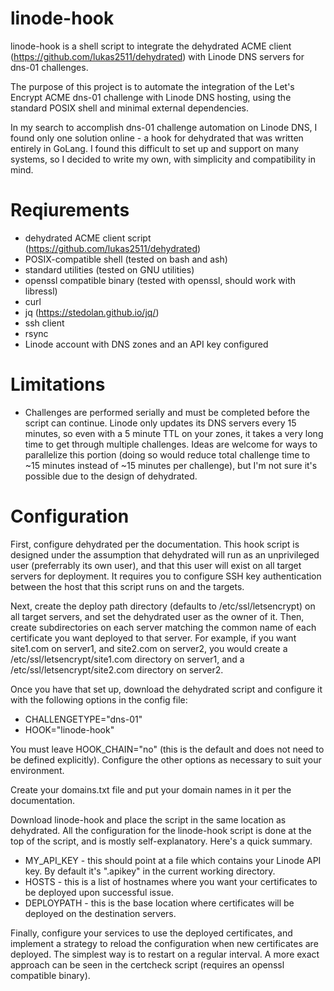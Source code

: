 # linode-hook
linode-hook is a shell script to integrate the dehydrated ACME client (https://github.com/lukas2511/dehydrated) with Linode DNS servers for dns-01 challenges. 

The purpose of this project is to automate the integration of the Let's Encrypt ACME dns-01 challenge with Linode DNS hosting, using the standard POSIX shell and minimal external dependencies.

In my search to accomplish dns-01 challenge automation on Linode DNS, I found only one solution online - a hook for dehydrated that was written entirely in GoLang. I found this difficult to set up and support on many systems, so I decided to write my own, with simplicity and compatibility in mind.

# Reqiurements
- dehydrated ACME client script (https://github.com/lukas2511/dehydrated)
- POSIX-compatible shell (tested on bash and ash)
- standard utilities (tested on GNU utilities)
- openssl compatible binary (tested with openssl, should work with libressl)
- curl
- jq (https://stedolan.github.io/jq/)
- ssh client
- rsync
- Linode account with DNS zones and an API key configured

# Limitations
- Challenges are performed serially and must be completed before the script can continue. Linode only updates its DNS servers every 15 minutes, so even with a 5 minute TTL on your zones, it takes a very long time to get through multiple challenges. Ideas are welcome for ways to parallelize this portion (doing so would reduce total challenge time to ~15 minutes instead of ~15 minutes per challenge), but I'm not sure it's possible due to the design of dehydrated.

# Configuration
First, configure dehydrated per the documentation. This hook script is designed under the assumption that dehydrated will run as an unprivileged user (preferrably its own user), and that this user will exist on all target servers for deployment. It requires you to configure SSH key authentication between the host that this script runs on and the targets.

Next, create the deploy path directory (defaults to /etc/ssl/letsencrypt) on all target servers, and set the dehydrated user as the owner of it. Then, create subdirectories on each server matching the common name of each certificate you want deployed to that server. For example, if you want site1.com on server1, and site2.com on server2, you would create a /etc/ssl/letsencrypt/site1.com directory on server1, and a /etc/ssl/letsencrypt/site2.com directory on server2.

Once you have that set up, download the dehydrated script and configure it with the following options in the config file:
- CHALLENGETYPE="dns-01"
- HOOK="linode-hook"

You must leave HOOK_CHAIN="no" (this is the default and does not need to be defined explicitly). Configure the other options as necessary to suit your environment. 

Create your domains.txt file and put your domain names in it per the documentation.

Download linode-hook and place the script in the same location as dehydrated. All the configuration for the linode-hook script is done at the top of the script, and is mostly self-explanatory. Here's a quick summary.

- MY_API_KEY - this should point at a file which contains your Linode API key. By default it's ".apikey" in the current working directory.
- HOSTS - this is a list of hostnames where you want your certificates to be deployed upon successful issue.
- DEPLOYPATH - this is the base location where certificates will be deployed on the destination servers.

Finally, configure your services to use the deployed certificates, and implement a strategy to reload the configuration when new certificates are deployed. The simplest way is to restart on a regular interval. A more exact approach can be seen in the certcheck script (requires an openssl compatible binary).
